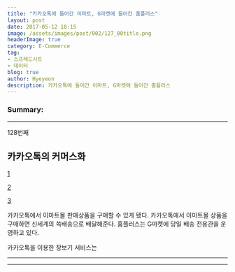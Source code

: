 ```yaml
---
title: "카카오톡에 들어간 이마트, G마켓에 들어간 홈플러스"
layout: post
date: 2017-05-12 18:15
image: /assets/images/post/002/127_00title.png
headerImage: true
category: E-Commerce
tag:
- 스프레드시트
- 데이터
blog: true
author: Hyeyeon
description: 카카오톡에 들어간 이마트, G마켓에 들어간 홈플러스
---
```


### Summary:



---


128번째



## 카카오톡의 커머스화

[1](http://platum.kr/archives/79684)

[2](http://www.zdnet.co.kr/news/news_view.asp?artice_id=20170419093048)

[3](http://www.venturesquare.net/747268)


카카오톡에서 이마트몰 판매상품을 구매할 수 있게 됐다. 카카오톡에서 이마트몰 상품을 구매하면 신세계의 쓱배송으로 배달해준다. 홈플러스는 G마켓에 당일 배송 전용관을 운영하고 있다.

카카오톡을 이용한 장보기 서비스는

---


---

